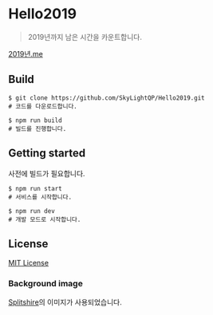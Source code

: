 # Hello2019
> 2019년까지 남은 시간을 카운트합니다.

[2019년.me](http://xn--2019-yy8p.me/)

## Build
```
$ git clone https://github.com/SkyLightQP/Hello2019.git
# 코드를 다운로드합니다.

$ npm run build
# 빌드를 진행합니다.
```

## Getting started
사전에 빌드가 필요합니다.
```
$ npm run start
# 서비스를 시작합니다.

$ npm run dev
# 개발 모드로 시작합니다.
```

## License
[MIT License](https://github.com/SkyLightQP/Hello2019/blob/master/LICENSE)

### Background image
[Splitshire](http://www.splitshire.com)의 이미지가 사용되었습니다.